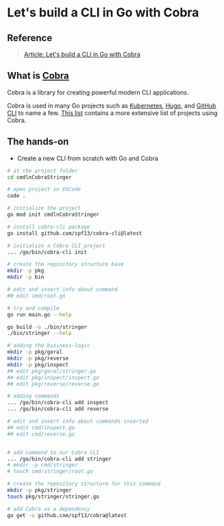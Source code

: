 # Let's build a CLI in Go with Cobra

## Reference

> [Article: Let's build a CLI in Go with Cobra](https://www.thorsten-hans.com/lets-build-a-cli-in-go-with-cobra/)

## What is [Cobra](https://github.com/spf13/cobra)

Cobra is a library for creating powerful modern CLI applications.

Cobra is used in many Go projects such as [Kubernetes](https://kubernetes.io/), [Hugo](https://gohugo.io/), and [GitHub CLI](https://github.com/cli/cli) to name a few. [This list](https://github.com/spf13/cobra/blob/main/site/content/projects_using_cobra.md) contains a more extensive list of projects using Cobra.

## The hands-on

- Create a new CLI from scratch with Go and Cobra

```sh
# at the project folder
cd cmdlnCobraStringer

# open project in VSCode
code .

# initialize the project
go mod init cmdlnCobraStringer

# install cobra-cli package
go install github.com/spf13/cobra-cli@latest

# initialize a Cobra CLI project
... /go/bin/cobra-cli init

# create the repository structure base
mkdir -p pkg
mkdir -p bin

# edit and insert info about command
## edit cmd/root.go

# try and compile
go run main.go --help

go build -o ./bin/stringer
./bin/stringer --help

# adding the business-logic
mkdir -p pkg/geral
mkdir -p pkg/reverse
mkdir -p pkg/inspect
## edit pkg/geral/stringer.go
## edit pkg/inspect/inspect.go
## edit pkg/reverse/reverse.go

# adding commands
... /go/bin/cobra-cli add inspect
... /go/bin/cobra-cli add reverse

# edit and insert info about commands inserted
## edit cmd/inspect.go
## edit cmd/reverse.go


# add command to our Cobra CLI
... /go/bin/cobra-cli add stringer
# mkdir -p cmd/stringer
# touch cmd/stringer/root.go

# create the repository structure for this command
mkdir -p pkg/stringer
touch pkg/stringer/stringer.go

# add Cobra as a dependency
go get -u github.com/spf13/cobra@latest

```

